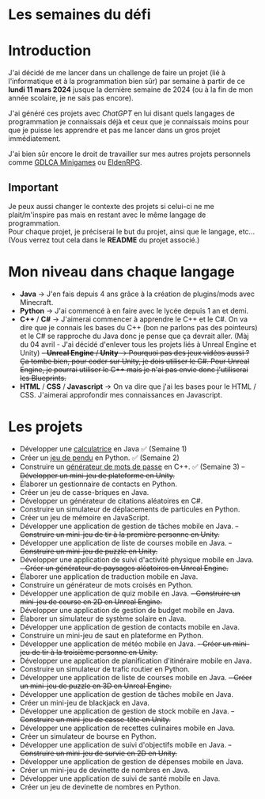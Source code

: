 # Les semaines du défi

# Introduction
J'ai décidé de me lancer dans un challenge de faire un projet (lié à l'informatique et à la programmation bien sûr) par semaine à partir de ce **lundi 11 mars 2024** jusque la dernière semaine de 2024 (ou à la fin de mon année scolaire, je ne sais pas encore).  

J'ai généré ces projets avec *ChatGPT* en lui disant quels langages de programmation je connaissais déjà et ceux que je connaissais moins pour que je puisse les apprendre et pas me lancer dans un gros projet immédiatement.  

J'ai bien sûr encore le droit de travailler sur mes autres projets personnels comme [GDLCA Minigames](https://github.com/Cel62/GDLCA-Minigames) ou [EldenRPG](https://github.com/Cel62/EldenRPG-Mod).  

## Important
Je peux aussi changer le contexte des projets si celui-ci ne me plait/m'inspire pas mais en restant avec le même langage de programmation.\
Pour chaque projet, je préciserai le but du projet, ainsi que le langage, etc... (Vous verrez tout cela dans le **README** du projet associé.)

# Mon niveau dans chaque langage
 - **Java** -> J'en fais depuis 4 ans grâce à la création de plugins/mods avec Minecraft.
 - **Python** -> J'ai commencé à en faire avec le lycée depuis 1 an et demi.
 - **C++** / **C#** -> J'aimerai commencer à apprendre le C++ et le C#. On va dire que je connais les bases du C++ (bon ne parlons pas des pointeurs) et le C# se rapproche du Java donc je pense que ça devrait aller.
 (Màj du 04 avril - J'ai décidé d'enlever tous les projets liés à Unreal Engine et Unity)
 ~~- **Unreal Engine** / **Unity** -> Pourquoi pas des jeux vidéos aussi ? Ça tombe bien, pour coder sur Unity, je dois utiliser le C#. Pour Unreal Engine, je pourrai utiliser le C++ mais je n'ai pas envie donc j'utiliserai les Blueprints.~~
 - **HTML** / **CSS** / **Javascript** -> On va dire que j'ai les bases pour le HTML / CSS. J'aimerai approfondir mes connaissances en Javascript.

# Les projets

 - Développer une [calculatrice](https://github.com/Cel62/week-challenge/tree/main/Calculator) en Java ✅ (Semaine 1)
 - Créer un [jeu de pendu](https://github.com/Cel62/week-challenge/tree/main/HangmanGame) en Python. ✅ (Semaine 2)
 - Construire un [générateur de mots de passe](https://github.com/Cel62/week-challenge/tree/main/PasswordGenerator) en C++. ✅ (Semaine 3)
 ~~- Développer un mini-jeu de plateforme en Unity.~~
 - Élaborer un gestionnaire de contacts en Python.
 - Créer un jeu de casse-briques en Java.
 - Développer un générateur de citations aléatoires en C#.
 - Construire un simulateur de déplacements de particules en Python.
 - Créer un jeu de mémoire en JavaScript.
 - Développer une application de gestion de tâches mobile en Java.
 ~~- Construire un mini-jeu de tir à la première personne en Unity.~~
 - Développer une application de liste de courses mobile en Java.
 ~~- Construire un mini-jeu de puzzle en Unity.~~
 - Développer une application de suivi d'activité physique mobile en Java.
 ~~- Créer un générateur de paysages aléatoires en Unreal Engine.~~
 - Élaborer une application de traduction mobile en Java.
 - Construire un générateur de mots croisés en Python.
 - Développer une application de quiz mobile en Java.
 ~~- Construire un mini-jeu de course en 2D en Unreal Engine.~~
 - Développer une application de gestion de budget mobile en Java.
 - Élaborer un simulateur de système solaire en Java.
 - Développer une application de gestion de contacts mobile en Java.
 - Construire un mini-jeu de saut en plateforme en Python.
 - Développer une application de météo mobile en Java.
 ~~- Créer un mini-jeu de tir à la troisième personne en Unity.~~
 - Développer une application de planification d'itinéraire mobile en Java.
 - Construire un simulateur de trafic routier en Python.
 - Développer une application de liste de courses mobile en Java.
 ~~- Créer un mini-jeu de puzzle en 3D en Unreal Engine.~~
 - Développer une application de gestion de tâches mobile en Java.
 - Créer un mini-jeu de blackjack en Java.
 - Développer une application de gestion de stock mobile en Java.
 ~~- Construire un mini-jeu de casse-tête en Unity.~~
 - Développer une application de recettes culinaires mobile en Java.
 - Créer un simulateur de bourse en Python.
 - Développer une application de suivi d'objectifs mobile en Java.
 ~~- Construire un mini-jeu de survie en 2D en Unity.~~
 - Développer une application de gestion de dépenses mobile en Java.
 - Créer un mini-jeu de devinette de nombres en Java.
 - Développer une application de suivi de santé mobile en Java.
 - Créer un jeu de devinette de nombres en Python.
